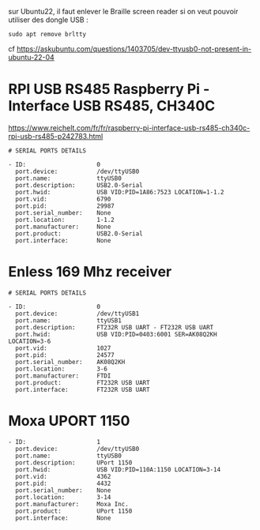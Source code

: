 sur Ubuntu22, il faut enlever le Braille screen reader si on veut pouvoir utiliser des dongle USB :

``` 
sudo apt remove brltty
```

cf https://askubuntu.com/questions/1403705/dev-ttyusb0-not-present-in-ubuntu-22-04

# RPI USB RS485 Raspberry Pi - Interface USB RS485, CH340C

https://www.reichelt.com/fr/fr/raspberry-pi-interface-usb-rs485-ch340c-rpi-usb-rs485-p242783.html

```
# SERIAL PORTS DETAILS

- ID:                    0
  port.device:           /dev/ttyUSB0
  port.name:             ttyUSB0
  port.description:      USB2.0-Serial
  port.hwid:             USB VID:PID=1A86:7523 LOCATION=1-1.2
  port.vid:              6790
  port.pid:              29987
  port.serial_number:    None
  port.location:         1-1.2
  port.manufacturer:     None
  port.product:          USB2.0-Serial
  port.interface:        None
```

# Enless 169 Mhz receiver

```
# SERIAL PORTS DETAILS

- ID:                    0
  port.device:           /dev/ttyUSB1
  port.name:             ttyUSB1
  port.description:      FT232R USB UART - FT232R USB UART
  port.hwid:             USB VID:PID=0403:6001 SER=AK08Q2KH LOCATION=3-6
  port.vid:              1027
  port.pid:              24577
  port.serial_number:    AK08Q2KH
  port.location:         3-6
  port.manufacturer:     FTDI
  port.product:          FT232R USB UART
  port.interface:        FT232R USB UART
```

# Moxa UPORT 1150

```
- ID:                    1
  port.device:           /dev/ttyUSB0
  port.name:             ttyUSB0
  port.description:      UPort 1150
  port.hwid:             USB VID:PID=110A:1150 LOCATION=3-14
  port.vid:              4362
  port.pid:              4432
  port.serial_number:    None
  port.location:         3-14
  port.manufacturer:     Moxa Inc.
  port.product:          UPort 1150
  port.interface:        None
```
